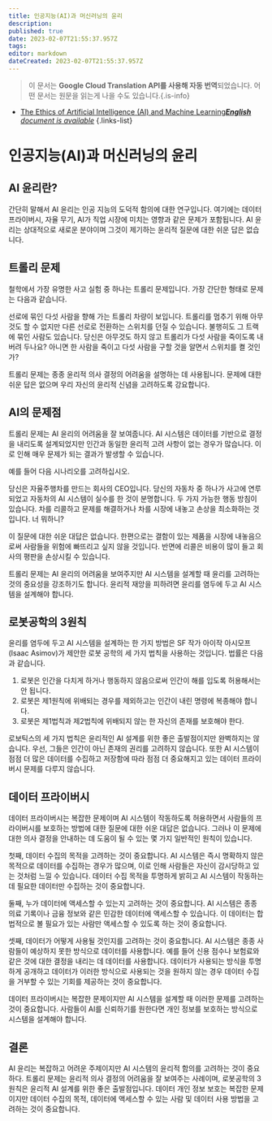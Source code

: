 ```yaml
---
title: 인공지능(AI)과 머신러닝의 윤리
description: 
published: true
date: 2023-02-07T21:55:37.957Z
tags: 
editor: markdown
dateCreated: 2023-02-07T21:55:37.957Z
---
```


> 이 문서는 **Google Cloud Translation API를 사용해 자동 번역**되었습니다.
어떤 문서는 원문을 읽는게 나을 수도 있습니다.{.is-info}



- [The Ethics of Artificial Intelligence (AI) and Machine Learning***English** document is available*](/en/Knowledge-base/Common/the-ethics-of-artificial-intelligence-ai-and-machine-learning)
{.links-list}


# 인공지능(AI)과 머신러닝의 윤리

## AI 윤리란?

간단히 말해서 AI 윤리는 인공 지능의 도덕적 함의에 대한 연구입니다. 여기에는 데이터 프라이버시, 자율 무기, AI가 직업 시장에 미치는 영향과 같은 문제가 포함됩니다. AI 윤리는 상대적으로 새로운 분야이며 그것이 제기하는 윤리적 질문에 대한 쉬운 답은 없습니다.

## 트롤리 문제

철학에서 가장 유명한 사고 실험 중 하나는 트롤리 문제입니다. 가장 간단한 형태로 문제는 다음과 같습니다.

선로에 묶인 다섯 사람을 향해 가는 트롤리 차량이 보입니다. 트롤리를 멈추기 위해 아무 것도 할 수 없지만 다른 선로로 전환하는 스위치를 던질 수 있습니다. 불행히도 그 트랙에 묶인 사람도 있습니다. 당신은 아무것도 하지 않고 트롤리가 다섯 사람을 죽이도록 내버려 두나요? 아니면 한 사람을 죽이고 다섯 사람을 구할 것을 알면서 스위치를 켤 것인가?

트롤리 문제는 종종 윤리적 의사 결정의 어려움을 설명하는 데 사용됩니다. 문제에 대한 쉬운 답은 없으며 우리 자신의 윤리적 신념을 고려하도록 강요합니다.

## AI의 문제점

트롤리 문제는 AI 윤리의 어려움을 잘 보여줍니다. AI 시스템은 데이터를 기반으로 결정을 내리도록 설계되었지만 인간과 동일한 윤리적 고려 사항이 없는 경우가 많습니다. 이로 인해 매우 문제가 되는 결과가 발생할 수 있습니다.

예를 들어 다음 시나리오를 고려하십시오.

당신은 자율주행차를 만드는 회사의 CEO입니다. 당신의 자동차 중 하나가 사고에 연루되었고 자동차의 AI 시스템이 실수를 한 것이 분명합니다. 두 가지 가능한 행동 방침이 있습니다. 차를 리콜하고 문제를 해결하거나 차를 시장에 내놓고 손상을 최소화하는 것입니다. 너 뭐하니?

이 질문에 대한 쉬운 대답은 없습니다. 한편으로는 결함이 있는 제품을 시장에 내놓음으로써 사람들을 위험에 빠뜨리고 싶지 않을 것입니다. 반면에 리콜은 비용이 많이 들고 회사의 평판을 손상시킬 수 있습니다.

트롤리 문제는 AI 윤리의 어려움을 보여주지만 AI 시스템을 설계할 때 윤리를 고려하는 것의 중요성을 강조하기도 합니다. 윤리적 재앙을 피하려면 윤리를 염두에 두고 AI 시스템을 설계해야 합니다.

## 로봇공학의 3원칙

윤리를 염두에 두고 AI 시스템을 설계하는 한 가지 방법은 SF 작가 아이작 아시모프(Isaac Asimov)가 제안한 로봇 공학의 세 가지 법칙을 사용하는 것입니다. 법률은 다음과 같습니다.

1. 로봇은 인간을 다치게 하거나 행동하지 않음으로써 인간이 해를 입도록 허용해서는 안 됩니다.
2. 로봇은 제1원칙에 위배되는 경우를 제외하고는 인간이 내린 명령에 복종해야 합니다.
3. 로봇은 제1법칙과 제2법칙에 위배되지 않는 한 자신의 존재를 보호해야 한다.

로보틱스의 세 가지 법칙은 윤리적인 AI 설계를 위한 좋은 출발점이지만 완벽하지는 않습니다. 우선, 그들은 인간이 아닌 존재의 권리를 고려하지 않습니다. 또한 AI 시스템이 점점 더 많은 데이터를 수집하고 저장함에 따라 점점 더 중요해지고 있는 데이터 프라이버시 문제를 다루지 않습니다.

## 데이터 프라이버시

데이터 프라이버시는 복잡한 문제이며 AI 시스템이 작동하도록 허용하면서 사람들의 프라이버시를 보호하는 방법에 대한 질문에 대한 쉬운 대답은 없습니다. 그러나 이 문제에 대한 의사 결정을 안내하는 데 도움이 될 수 있는 몇 가지 일반적인 원칙이 있습니다.

첫째, 데이터 수집의 목적을 고려하는 것이 중요합니다. AI 시스템은 즉시 명확하지 않은 목적으로 데이터를 수집하는 경우가 많으며, 이로 인해 사람들은 자신이 감시당하고 있는 것처럼 느낄 수 있습니다. 데이터 수집 목적을 투명하게 밝히고 AI 시스템이 작동하는 데 필요한 데이터만 수집하는 것이 중요합니다.

둘째, 누가 데이터에 액세스할 수 있는지 고려하는 것이 중요합니다. AI 시스템은 종종 의료 기록이나 금융 정보와 같은 민감한 데이터에 액세스할 수 있습니다. 이 데이터는 합법적으로 볼 필요가 있는 사람만 액세스할 수 있도록 하는 것이 중요합니다.

셋째, 데이터가 어떻게 사용될 것인지를 고려하는 것이 중요합니다. AI 시스템은 종종 사람들이 예상하지 못한 방식으로 데이터를 사용합니다. 예를 들어 신용 점수나 보험료와 같은 것에 대한 결정을 내리는 데 데이터를 사용합니다. 데이터가 사용되는 방식을 투명하게 공개하고 데이터가 이러한 방식으로 사용되는 것을 원하지 않는 경우 데이터 수집을 거부할 수 있는 기회를 제공하는 것이 중요합니다.

데이터 프라이버시는 복잡한 문제이지만 AI 시스템을 설계할 때 이러한 문제를 고려하는 것이 중요합니다. 사람들이 AI를 신뢰하기를 원한다면 개인 정보를 보호하는 방식으로 시스템을 설계해야 합니다.

## 결론

AI 윤리는 복잡하고 어려운 주제이지만 AI 시스템의 윤리적 함의를 고려하는 것이 중요하다. 트롤리 문제는 윤리적 의사 결정의 어려움을 잘 보여주는 사례이며, 로봇공학의 3원칙은 윤리적 AI 설계를 위한 좋은 출발점입니다. 데이터 개인 정보 보호는 복잡한 문제이지만 데이터 수집의 목적, 데이터에 액세스할 수 있는 사람 및 데이터 사용 방법을 고려하는 것이 중요합니다.